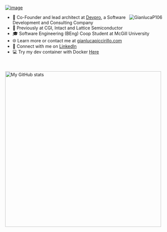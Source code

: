 [![image](https://github.com/GianlucaP106/GianlucaP106/assets/93693693/e6b0a825-0672-4042-a29c-1fcf68a92a3f)](https://www.gianlucapiccirillo.com/)

<div align="right">
  <img src="https://github-readme-stats.vercel.app/api/top-langs?username=GianlucaP106&show_icons=true&layout=donut&theme=dark" alt="GianlucaP106" align="right" />
</div>

- 🏢 Co-Founder and lead architect at [Devpro](https://www.devprodigital.com/), a Software Development and Consulting Company
- 💼 Previously at CGI, Intact and Lattice Semiconductor
- 🎓 Software Engineering (BEng) Coop Student at McGill University
- 🌐 Learn more or contact me at [gianlucapiccirillo.com](https://gianlucapiccirillo.com)
- 🔗 Connect with me on [LinkedIn](https://www.linkedin.com/in/gianluca-piccirillo10/)
- 💻 Try my dev container with Docker [Here](https://github.com/GianlucaP106/dotfiles/blob/main/devcontainer/README.md)

<br />
<br />

<div align="left">
  <img alt="My GitHub stats" src="https://github-readme-stats.vercel.app/api?username=GianlucaP106&show_icons=true&theme=dark&count_private=true" width="500" />
</div>
